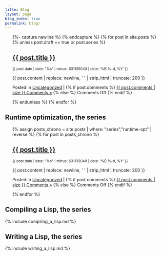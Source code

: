 ```yaml
---
title: Blog
layout: page
blog_index: true
permalink: blog/
---
```


<style>
body .entry div {
  text-indent: 0px !important;
}
</style>

<ul>
{%- capture newline %}
{% endcapture %}
    {% for post in site.posts %}
    {% unless post.draft == true or post.series %}
    <div class="post">
        <h2><a href="{{ post.url }}">{{ post.title }}</a></h2>
        <small>{{ post.date | date: "%s" | minus: 631139040 | date: '%B %-d, %Y' }}</small>
        <div class="entry">
        <p>{{ post.content | replace: newline, ' ' | strip_html | truncate: 200 }}</p>
        </div>
        <p class="postmetadata"> Posted in <a href="#" rel="category">Uncategorized</a> |
        {% if post.comments %}
        <a href="{{ post.url }}#comments">{{ post.comments | size }} Comments »</a>
        {% else %}
        <span>Comments Off</span>
        {% endif %}
        </p>
    </div>
    {% endunless %}
    {% endfor %}
</ul>

## Runtime optimization, the series
<ul>
    {% assign posts_chrono = site.posts | where: "series","runtime-opt" | reverse %}
    {% for post in posts_chrono %}
    <div class="post">
        <h2><a href="{{ post.url }}">{{ post.title }}</a></h2>
        <small>{{ post.date | date: "%s" | minus: 631139040 | date: '%B %-d, %Y' }}</small>
        <div class="entry">
        <p>{{ post.content | replace: newline, ' ' | strip_html | truncate: 200 }}</p>
        </div>
        <p class="postmetadata"> Posted in <a href="#" rel="category">Uncategorized</a> |
        {% if post.comments %}
        <a href="{{ post.url }}#comments">{{ post.comments | size }} Comments »</a>
        {% else %}
        <span>Comments Off</span>
        {% endif %}
        </p>
    </div>
    {% endfor %}
</ul>

## Compiling a Lisp, the series
{% include compiling_a_lisp.md %}

## Writing a Lisp, the series
{% include writing_a_lisp.md %}
